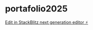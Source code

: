 # portafolio2025

[Edit in StackBlitz next generation editor ⚡️](https://stackblitz.com/~/github.com/samigonza3/portafolio2025)